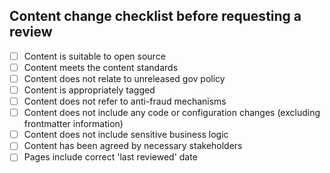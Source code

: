 ## Content change checklist before requesting a review

- [ ] Content is suitable to open source
- [ ] Content meets the content standards
- [ ] Content does not relate to unreleased gov policy
- [ ] Content is appropriately tagged
- [ ] Content does not refer to anti-fraud mechanisms
- [ ] Content does not include any code or configuration changes (excluding frontmatter information)
- [ ] Content does not include sensitive business logic
- [ ] Content has been agreed by necessary stakeholders
- [ ] Pages include correct 'last reviewed' date
